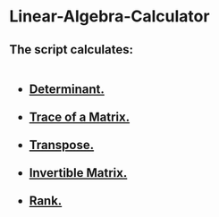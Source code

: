 # <h1> Linear-Algebra-Calculator</h1>
## <h2>The script calculates:<br><br><ul><li><a href="https://en.wikipedia.org/wiki/LU_decomposition">Determinant.</a></li><br><li><a href="https://en.wikipedia.org/wiki/Trace_(linear_algebra)">Trace of a Matrix.</a></li><br><li><a href="https://en.wikipedia.org/wiki/Transpose">Transpose.</a></li><br><li><a href="https://en.wikipedia.org/wiki/Invertible_matrix">Invertible Matrix.</a></li><br><li><a href="https://en.wikipedia.org/wiki/Rank_(linear_algebra)">Rank.</a></li></ul></h2>
